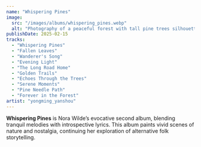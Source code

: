 ```yaml
---
name: "Whispering Pines"
image:
  src: "/images/albums/whispering_pines.webp"
  alt: "Photography of a peaceful forest with tall pine trees silhouetted against a soft evening sky in shades of teal and gold."
publishDate: 2025-02-15
tracks:
  - "Whispering Pines"
  - "Fallen Leaves"
  - "Wanderer's Song"
  - "Evening Light"
  - "The Long Road Home"
  - "Golden Trails"
  - "Echoes Through the Trees"
  - "Serene Moments"
  - "Pine Needle Path"
  - "Forever in the Forest"
artist: "yongming_yanshou"
---
```


**Whispering Pines** is Nora Wilde’s evocative second album, blending tranquil melodies with introspective lyrics. This album paints vivid scenes of nature and nostalgia, continuing her exploration of alternative folk storytelling.
